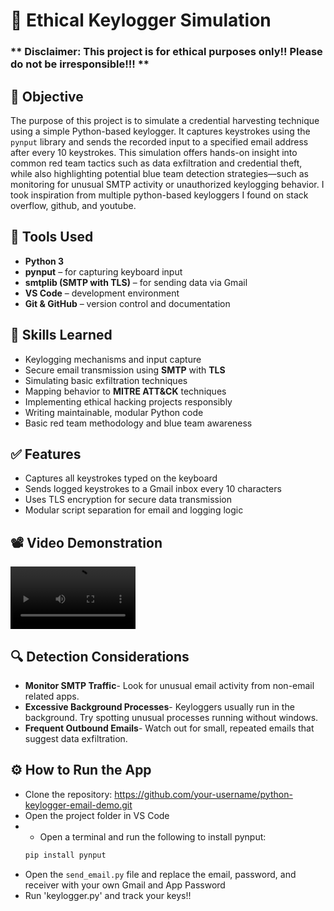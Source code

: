# 🐍 Ethical Keylogger Simulation

### ** Disclaimer: This project is for ethical purposes only!! Please do not be irresponsible!!! **

## 📜 Objective

The purpose of this project is to simulate a credential harvesting technique using a simple Python-based keylogger. It captures keystrokes using the `pynput` library and sends the recorded input to a specified email address after every 10 keystrokes. This simulation offers hands-on insight into common red team tactics such as data exfiltration and credential theft, while also highlighting potential blue team detection strategies—such as monitoring for unusual SMTP activity or unauthorized keylogging behavior. I took inspiration from multiple python-based keyloggers I found on stack overflow, github, and youtube.

## 🔧 Tools Used

- **Python 3**
- **pynput** – for capturing keyboard input
- **smtplib (SMTP with TLS)** – for sending data via Gmail
- **VS Code** – development environment
- **Git & GitHub** – version control and documentation

## 🧠 Skills Learned

- Keylogging mechanisms and input capture
- Secure email transmission using **SMTP** with **TLS**
- Simulating basic exfiltration techniques
- Mapping behavior to **MITRE ATT&CK** techniques
- Implementing ethical hacking projects responsibly
- Writing maintainable, modular Python code
- Basic red team methodology and blue team awareness

## ✅ Features

- Captures all keystrokes typed on the keyboard
- Sends logged keystrokes to a Gmail inbox every 10 characters
- Uses TLS encryption for secure data transmission
- Modular script separation for email and logging logic
  
## 📽️ Video Demonstration
<video src="https://github.com/user-attachments/assets/e71172f6-4e8d-4a28-bc02-c7f5f5341897" controls width="200"></video>

## 🔍 Detection Considerations
- **Monitor SMTP Traffic**- Look for unusual email activity from non-email related apps.
- **Excessive Background Processes**- Keyloggers usually run in the background. Try spotting unusual processes running without windows.
- **Frequent Outbound Emails**- Watch out for small, repeated emails that suggest data exfiltration.
  
## ⚙️ How to Run the App

- Clone the repository: [https://github.com/your-username/python-keylogger-email-demo.git  ](https://github.com/Pcordova01/python-keylogger-emailer/blob/main/README.md)
- Open the project folder in VS Code
- - Open a terminal and run the following to install pynput:
  ```bash
  pip install pynput
- Open the `send_email.py` file and replace the email, password, and receiver with your own Gmail and App Password
- Run 'keylogger.py' and track your keys!!
